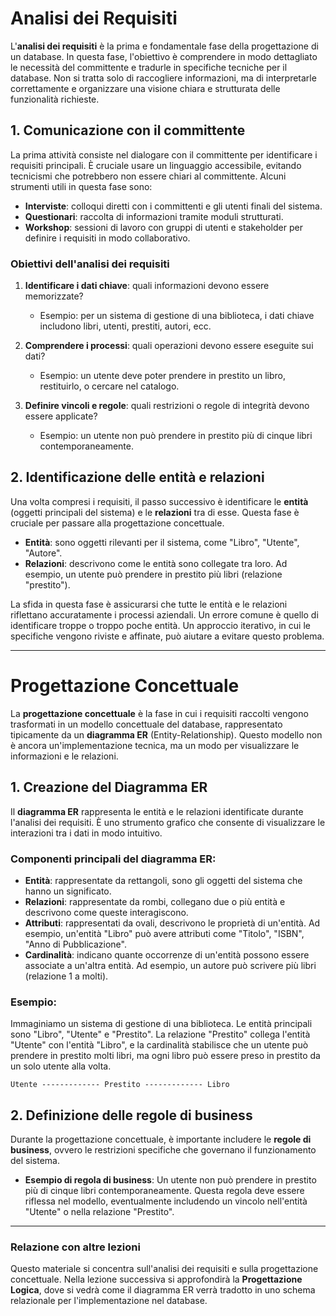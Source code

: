 # Analisi dei Requisiti

L'**analisi dei requisiti** è la prima e fondamentale fase della progettazione di un database. In questa fase, l'obiettivo è comprendere in modo dettagliato le necessità del committente e tradurle in specifiche tecniche per il database. Non si tratta solo di raccogliere informazioni, ma di interpretarle correttamente e organizzare una visione chiara e strutturata delle funzionalità richieste.

## 1. Comunicazione con il committente

La prima attività consiste nel dialogare con il committente per identificare i requisiti principali. È cruciale usare un linguaggio accessibile, evitando tecnicismi che potrebbero non essere chiari al committente. Alcuni strumenti utili in questa fase sono:

- **Interviste**: colloqui diretti con i committenti e gli utenti finali del sistema.
- **Questionari**: raccolta di informazioni tramite moduli strutturati.
- **Workshop**: sessioni di lavoro con gruppi di utenti e stakeholder per definire i requisiti in modo collaborativo.

### Obiettivi dell'analisi dei requisiti

1. **Identificare i dati chiave**: quali informazioni devono essere memorizzate?
   - Esempio: per un sistema di gestione di una biblioteca, i dati chiave includono libri, utenti, prestiti, autori, ecc.
   
2. **Comprendere i processi**: quali operazioni devono essere eseguite sui dati?
   - Esempio: un utente deve poter prendere in prestito un libro, restituirlo, o cercare nel catalogo.

3. **Definire vincoli e regole**: quali restrizioni o regole di integrità devono essere applicate?
   - Esempio: un utente non può prendere in prestito più di cinque libri contemporaneamente.

## 2. Identificazione delle entità e relazioni

Una volta compresi i requisiti, il passo successivo è identificare le **entità** (oggetti principali del sistema) e le **relazioni** tra di esse. Questa fase è cruciale per passare alla progettazione concettuale.

- **Entità**: sono oggetti rilevanti per il sistema, come "Libro", "Utente", "Autore".
- **Relazioni**: descrivono come le entità sono collegate tra loro. Ad esempio, un utente può prendere in prestito più libri (relazione "prestito").

La sfida in questa fase è assicurarsi che tutte le entità e le relazioni riflettano accuratamente i processi aziendali. Un errore comune è quello di identificare troppe o troppo poche entità. Un approccio iterativo, in cui le specifiche vengono riviste e affinate, può aiutare a evitare questo problema.

---

# Progettazione Concettuale

La **progettazione concettuale** è la fase in cui i requisiti raccolti vengono trasformati in un modello concettuale del database, rappresentato tipicamente da un **diagramma ER** (Entity-Relationship). Questo modello non è ancora un'implementazione tecnica, ma un modo per visualizzare le informazioni e le relazioni.

## 1. Creazione del Diagramma ER

Il **diagramma ER** rappresenta le entità e le relazioni identificate durante l'analisi dei requisiti. È uno strumento grafico che consente di visualizzare le interazioni tra i dati in modo intuitivo.

### Componenti principali del diagramma ER:

- **Entità**: rappresentate da rettangoli, sono gli oggetti del sistema che hanno un significato.
- **Relazioni**: rappresentate da rombi, collegano due o più entità e descrivono come queste interagiscono.
- **Attributi**: rappresentati da ovali, descrivono le proprietà di un'entità. Ad esempio, un'entità "Libro" può avere attributi come "Titolo", "ISBN", "Anno di Pubblicazione".
- **Cardinalità**: indicano quante occorrenze di un'entità possono essere associate a un'altra entità. Ad esempio, un autore può scrivere più libri (relazione 1 a molti).

### Esempio:

Immaginiamo un sistema di gestione di una biblioteca. Le entità principali sono "Libro", "Utente" e "Prestito". La relazione "Prestito" collega l'entità "Utente" con l'entità "Libro", e la cardinalità stabilisce che un utente può prendere in prestito molti libri, ma ogni libro può essere preso in prestito da un solo utente alla volta.

```
Utente ------------- Prestito ------------- Libro
```

## 2. Definizione delle regole di business

Durante la progettazione concettuale, è importante includere le **regole di business**, ovvero le restrizioni specifiche che governano il funzionamento del sistema.

- **Esempio di regola di business**: Un utente non può prendere in prestito più di cinque libri contemporaneamente. Questa regola deve essere riflessa nel modello, eventualmente includendo un vincolo nell'entità "Utente" o nella relazione "Prestito".

---

### Relazione con altre lezioni

Questo materiale si concentra sull'analisi dei requisiti e sulla progettazione concettuale. Nella lezione successiva si approfondirà la **Progettazione Logica**, dove si vedrà come il diagramma ER verrà tradotto in uno schema relazionale per l'implementazione nel database.
